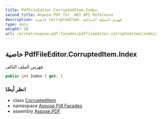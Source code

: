 ```yaml
---
title: PdfFileEditor.CorruptedItem.Index
second_title: Aspose.PDF for .NET API Reference
description: خاصية CorruptedItem. فهرس الملف التالف
type: docs
weight: 20
url: /ar/net/aspose.pdf.facades/pdffileeditor.corrupteditem/index/
---
```

## خاصية PdfFileEditor.CorruptedItem.Index

فهرس الملف التالف.

```csharp
public int Index { get; }
```

### انظر أيضًا

* class [CorruptedItem](../)
* namespace [Aspose.Pdf.Facades](../../../aspose.pdf.facades/)
* assembly [Aspose.PDF](../../../)